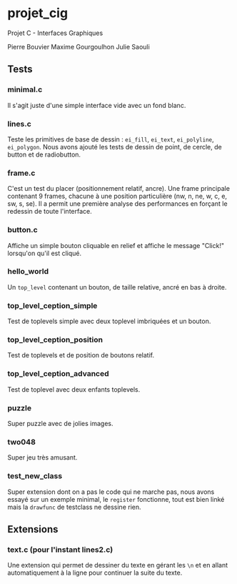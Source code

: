 # projet_cig
Projet C - Interfaces Graphiques

Pierre Bouvier
Maxime Gourgoulhon
Julie Saouli

## Tests

### minimal.c
Il s'agit juste d'une simple interface vide avec un fond blanc.

### lines.c
Teste les primitives de base de dessin : `ei_fill`, `ei_text`, `ei_polyline`, `ei_polygon`. Nous avons ajouté les tests de dessin de point, de cercle, de button et de radiobutton.

### frame.c
C'est un test du placer (positionnement relatif, ancre). Une frame principale contenant 9 frames, chacune à une position particulière (nw, n, ne, w, c, e, sw, s, se). Il a permit une première analyse des performances en forçant le redessin de toute l'interface.

### button.c
Affiche un simple bouton cliquable en relief et affiche le message "Click!" lorsqu'on qu'il est cliqué.

### hello_world
Un `top_level` contenant un bouton, de taille relative, ancré en bas à droite.

### top_level_ception_simple
Test de toplevels simple avec deux toplevel imbriquées et un bouton.

### top_level_ception_position
Test de toplevels et de position de boutons relatif.

### top_level_ception_advanced
Test de toplevel avec deux enfants toplevels.

### puzzle
Super puzzle avec de jolies images.

### two048
Super jeu très amusant.

### test_new_class
Super extension dont on a pas le code qui ne marche pas, nous avons essayé sur un exemple minimal, le `register` fonctionne, tout est bien linké mais la `drawfunc` de testclass ne dessine rien.

## Extensions

### text.c (pour l'instant lines2.c)
Une extension qui permet de dessiner du texte en gérant les `\n` et en allant automatiquement à la ligne pour continuer la suite du texte.
